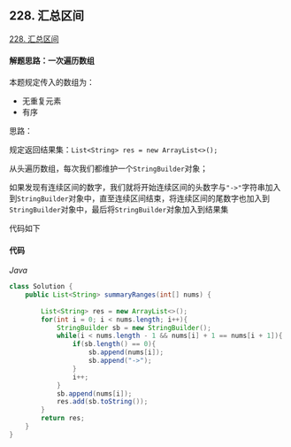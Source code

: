 ## 228. 汇总区间

[228. 汇总区间](https://leetcode-cn.com/problems/summary-ranges/)

#### 解题思路：一次遍历数组

本题规定传入的数组为：

- 无重复元素
- 有序

思路：

规定返回结果集：`List<String> res = new ArrayList<>();`

从头遍历数组，每次我们都维护一个`StringBuilder`对象；

如果发现有连续区间的数字，我们就将开始连续区间的头数字与`"->"`字符串加入到`StringBuilder`对象中，直至连续区间结束，将连续区间的尾数字也加入到`StringBuilder`对象中，最后将`StringBuilder`对象加入到结果集

代码如下

#### 代码

*Java*

```java
class Solution {
    public List<String> summaryRanges(int[] nums) {
        
        List<String> res = new ArrayList<>();
        for(int i = 0; i < nums.length; i++){
            StringBuilder sb = new StringBuilder();
            while(i < nums.length - 1 && nums[i] + 1 == nums[i + 1]){
                if(sb.length() == 0){
                    sb.append(nums[i]);
                    sb.append("->"); 
                }
                i++;              
            }
            sb.append(nums[i]);
            res.add(sb.toString());
        }
        return res;
    }
}
```


